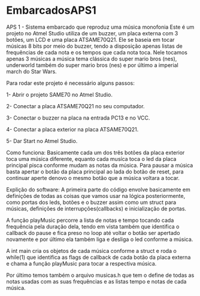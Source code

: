 # EmbarcadosAPS1
APS 1 -  Sistema embarcado que reproduz uma música monofonia
Este é um projeto no Atmel Studio utiliza de um buzzer, um placa externa com 3 botões, um LCD e uma placa ATSAME70Q21. Ele se baseia em tocar músicas 8 bits por meio do buzzer, tendo a disposição apenas listas de frequências de cada nota e os tempos que cada nota toca.
Nele tocamos apenas 3 músicas a música tema clássica do super mario bros (nes), underworld também do super mario bros (nes) e por último a imperial march do Star Wars.


Para rodar este projeto é necessário alguns passos:

1- Abrir o projeto SAME70 no Atmel Studio.

2- Conectar a placa ATSAME70Q21 no seu computador.

3- Conectar o buzzer na placa na entrada PC13 e no VCC.

4- Conectar a placa exterior na placa ATSAME70Q21.

5- Dar Start no Atmel Studio.

Como funciona:
Basicamente cada um dos três botões da placa exterior toca uma música diferente, equanto cada musíca toca o led da placa principal pisca conforme mudam as notas da música. Para pausar a música basta apertar o botão da placa principal ao lada do botão de reset, para continuar aperte denovo o mesmo botão que a música voltara a tocar.

Explição do software:
A primeira parte do código envolve basicamente em definições de todas as coisas que vamos usar na lógica posteriormente, como portas dos leds, botões e o buzzer assim como um struct para músicas, definições de interrupções(callbacks) e inicialização de portas.

A função playMusic percorre a lista de notas e tempo tocando cada frequência pela duração dela, tendo em vista também que identifica o callback do pause e fica preso no loop até voltar o botão ser apertado novamente e por último ela também liga e desliga o led conforme a música.

A int main cria os objetos de cada música conforme a struct e roda o while(1) que identifica as flags de callback de cada botão da placa externa e chama a função playMusic para tocar a respectiva música.

Por último  temos também o arquivo musicas.h que tem o define de todas as notas usadas com as suas frequências e as listas tempo e notas de cada música.

